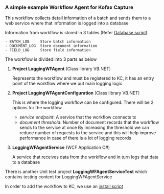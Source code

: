 ### A simple example Workflow Agent for Kofax Capture
This workflow collects detail information of a batch and sends them to a web service where that information is logged into a database

Information from workflow is stored in 3 tables (Refer [Database script](Scripts/DB%20Scripts.sql))

    - BATCH_LOG     Store batch information
    - DOCUMENT_LOG  Store document information
    - FIELD_LOG     Store field information

The workflow is divided into 3 parts as below
1. **Project LoggingWFAgent**  (Class library VB.NET)

   Represents the workflow and must be registered to KC, it has an entry point of the workflow where we put main logging logic
2. **Project LoggingWFAgentConfiguration** (Class library VB.NET)

   This is where the logging workflow can be configured.
   There will be 2 options for the workflow
     - *service endpoint*:    A service that the workflow connects to
     - *document threshold*:  Number of document records that the workflow sends to the service at once
                            By increasing the threshold we can reduce number of requests to the service and this will help improve performance in case of there is a lot of logging records
3. **LoggingWFAgentService** (WCF Application C#)

   A service that receives data from the workflow and in turn logs that data to a database

There is another Unit test project **LoggingWFAgentServiceTest** which contains testing content for LoggingWFAgentService

In order to add the workflow to KC, we use an [install script](Scripts/LoggingWFAgentSetup.aex)
